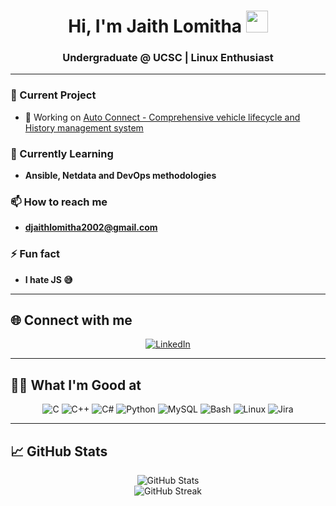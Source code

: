 <h1 align="center">Hi, I'm Jaith Lomitha <img src="https://media.giphy.com/media/hvRJCLFzcasrR4ia7z/giphy.gif" width="35"></h1>
<h3 align="center">Undergraduate @ UCSC | Linux Enthusiast</h3>

<!-- <p align="left">
  <a href="https://github.com/DenverCoder1/readme-typing-svg">
    <img src="https://readme-typing-svg.herokuapp.com?font=Time+New+Roman&color=%23C8BE25&size=25&center=true&vCenter=true&width=600&height=100&lines=Computer+Science+Undergraduate;Linux;Always+learning+new+things">
  </a>
</p>

<p align="right">
  <img src="https://github.com/Adam-pw/Adam-pw/blob/main/animation_500_kxa883sd.gif" alt="adam-pw" />
</p>

<p align="center">
  <img src="https://komarev.com/ghpvc/?username=jaithlomitha2002&label=Profile%20views&color=0e75b6&style=flat" alt="profile views" />
</p> -->

---

### 🚗 Current Project
- 🔭 Working on [Auto Connect - Comprehensive vehicle lifecycle and History management system](https://github.com/Dark-Zeus/auto-connect.git)

### 🌱 Currently Learning
- **Ansible, Netdata and DevOps methodologies**

### 📫 How to reach me
- **djaithlomitha2002@gmail.com**

### ⚡ Fun fact
- **I hate JS 😅**

---

## 🌐 Connect with me

<p align="center">
  <a href="https://www.linkedin.com/in/jaith-lomitha-24759928a" target="_blank">
    <img src="https://img.icons8.com/fluency/48/000000/linkedin.png" alt="LinkedIn" />
  </a>
</p>

---

## 🧑‍💻 What I'm Good at

<p align="center">
  <img src="https://img.icons8.com/color/48/000000/c-programming.png" alt="C" />
  <img src="https://img.icons8.com/color/48/000000/c-plus-plus-logo.png" alt="C++" />
  <img src="https://img.icons8.com/color/48/000000/c-sharp-logo.png" alt="C#" />
  <img src="https://img.icons8.com/color/48/000000/python--v1.png" alt="Python" />
  <img src="https://img.icons8.com/color/48/000000/mysql-logo.png" alt="MySQL" />
  <img src="https://img.icons8.com/color/48/000000/bash.png" alt="Bash" />
  <img src="https://img.icons8.com/color/48/000000/linux.png" alt="Linux" />
  <img src="https://img.icons8.com/color/48/000000/jira.png" alt="Jira" />
</p>

---

## 📈 GitHub Stats

<p align="center">
  <img src="https://github-readme-stats.vercel.app/api?username=jaithlomitha2002&theme=algolia&show_icons=true" alt="GitHub Stats" />
  <br>
  <img src="https://github-readme-streak-stats.herokuapp.com?user=jaithlomitha2002&theme=algolia&date_format=M%20j%5B%2C%20Y%5D" alt="GitHub Streak" />
  <!-- <br>
  <img src="https://github-readme-stats.vercel.app/api/top-langs/?username=jaithlomitha2002&theme=algolia&layout=compact" alt="Top Languages" /> -->
</p>
